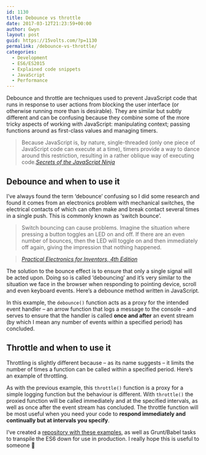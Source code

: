 ```yaml
---
id: 1130
title: Debounce vs throttle
date: 2017-03-12T21:23:59+00:00
author: Gwyn
layout: post
guid: https://15volts.com/?p=1130
permalink: /debounce-vs-throttle/
categories:
  - Development
  - ES6/ES2015
  - Explained code snippets
  - JavaScript
  - Performance
---
```

Debounce and throttle are techniques used to prevent JavaScript code that runs in response to user actions from blocking the user interface (or otherwise running more than is desirable). They are similar but subtly different and can be confusing because they combine some of the more tricky aspects of working with JavaScript: manipulating context; passing functions around as first-class values and managing timers.

> Because JavaScript is, by nature, single-threaded (only one piece of JavaScript code can execute at a time), timers provide a way to dance around this restriction, resulting in a rather oblique way of executing code.<cite><a href="https://www.safaribooksonline.com/library/view/secrets-of-the/9781933988696/">Secrets of the JavaScript Ninja</a></cite>

## Debounce and when to use it

I&#8217;ve always found the term &#8216;debounce&#8217; confusing so I did some research and found it comes from an electronics problem with mechanical switches, the electrical contacts of which can often make and break contact several times in a single push. This is commonly known as &#8216;switch bounce&#8217;.

> Switch bouncing can cause problems. Imagine the situation where pressing a button toggles an LED on and off. If there are an even number of bounces, then the LED will toggle on and then immediately off again, giving the impression that nothing happened.
  
> <cite><a href="https://www.safaribooksonline.com/library/view/practical-electronics-for/9781259587559/">Practical Electronics for Inventors, 4th Edition</a></cite>

The solution to the bounce effect is to ensure that only a single signal will be acted upon. Doing so is called &#8216;debouncing&#8217; and it&#8217;s very similar to the situation we face in the browser when responding to pointing device, scroll and even keyboard events. Here&#8217;s a debounce method written in JavaScript.



In this example, the `debounce()` function acts as a proxy for the intended event handler &#8211; an arrow function that logs a message to the console &#8211; and serves to ensure that the handler is called **once and after** an event stream (by which I mean any number of events within a specified period) has concluded.

## Throttle and when to use it

Throttling is slightly different because &#8211; as its name suggests &#8211; it limits the number of times a function can be called within a specified period. Here&#8217;s an example of throttling.



As with the previous example, this `throttle()` function is a proxy for a simple logging function but the behaviour is different. With `throttle()` the proxied function will be called immediately and at the specified intervals, as well as once after the event stream has concluded. The throttle function will be most useful when you need your code to **respond immediately and continually but at intervals you specify**.

I&#8217;ve created a [repository with these examples](https://github.com/gtvj/debounce-throttle), as well as Grunt/Babel tasks to transpile the ES6 down for use in production. I really hope this is useful to someone 🙂